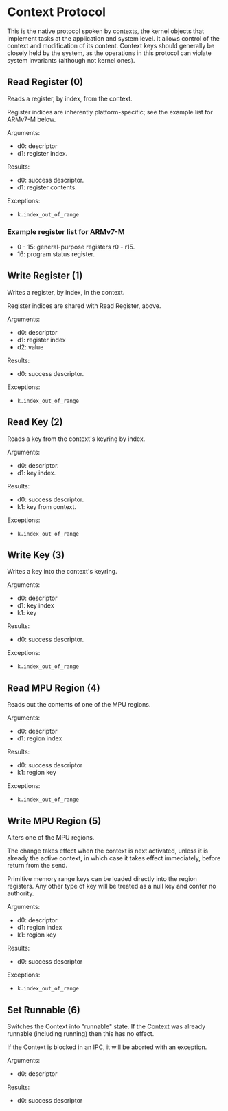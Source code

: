 Context Protocol
================

This is the native protocol spoken by contexts, the kernel objects that
implement tasks at the application and system level.  It allows control of the
context and modification of its content.  Context keys should generally be
closely held by the system, as the operations in this protocol can violate
system invariants (although not kernel ones).


Read Register (0)
-----------------

Reads a register, by index, from the context.

Register indices are inherently platform-specific; see the example list for
ARMv7-M below.

Arguments:
- d0: descriptor
- d1: register index.

Results:
- d0: success descriptor.
- d1: register contents.

Exceptions:
- `k.index_out_of_range`


### Example register list for ARMv7-M

- 0 - 15: general-purpose registers r0 - r15.
- 16: program status register.


Write Register (1)
------------------

Writes a register, by index, in the context.

Register indices are shared with Read Register, above.

Arguments:
- d0: descriptor
- d1: register index
- d2: value

Results:
- d0: success descriptor.

Exceptions:
- `k.index_out_of_range`


Read Key (2)
------------

Reads a key from the context's keyring by index.

Arguments:
- d0: descriptor.
- d1: key index.

Results:
- d0: success descriptor.
- k1: key from context.

Exceptions:
- `k.index_out_of_range`


Write Key (3)
-------------

Writes a key into the context's keyring.

Arguments:
- d0: descriptor
- d1: key index
- k1: key

Results:
- d0: success descriptor.

Exceptions:
- `k.index_out_of_range`


Read MPU Region (4)
-------------------

Reads out the contents of one of the MPU regions.

Arguments:
- d0: descriptor
- d1: region index

Results:
- d0: success descriptor
- k1: region key

Exceptions:
- `k.index_out_of_range`


Write MPU Region (5)
--------------------

Alters one of the MPU regions.

The change takes effect when the context is next activated, unless it is
already the active context, in which case it takes effect immediately, before
return from the send.

Primitive memory range keys can be loaded directly into the region registers.
Any other type of key will be treated as a null key and confer no authority.

Arguments:
- d0: descriptor
- d1: region index
- k1: region key

Results:
- d0: success descriptor

Exceptions:
- `k.index_out_of_range`


Set Runnable (6)
----------------

Switches the Context into "runnable" state.  If the Context was already
runnable (including running) then this has no effect.

If the Context is blocked in an IPC, it will be aborted with an exception.

Arguments:
- d0: descriptor

Results:
- d0: success descriptor
